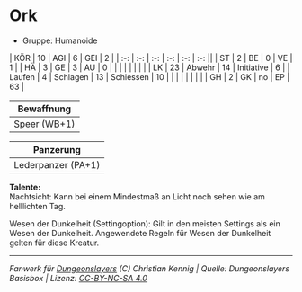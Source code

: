 # Ork  
- Gruppe: Humanoide  

| KÖR    | 10 | AGI      | 6  | GEI        | 2  |
| :-: | :-: | :-: | :-: | :-: | :-: ||
| ST     | 2  | BE       | 0  | VE         | 1  |
| HÄ     | 3  | GE       | 3  | AU         | 0  |
|        |    |          |    |            |    |
| LK     | 23 | Abwehr   | 14 | Initiative | 6  |
| Laufen | 4  | Schlagen | 13 | Schiessen  | 10 |
|        |    |          |    |            |    |
| GH     | 2  | GK       | no | EP         | 63 |


| Bewaffnung |
| --- |
| Speer (WB+1) |


| Panzerung |
| --- |
| Lederpanzer (PA+1) |


**Talente:**  
Nachtsicht: Kann bei einem Mindestmaß an Licht noch sehen wie am helllichten Tag.

Wesen der Dunkelheit (Settingoption): Gilt in den meisten Settings als ein Wesen der Dunkelheit. Angewendete Regeln für Wesen der Dunkelheit gelten für diese Kreatur.





___
*Fanwerk für [Dungeonslayers](https://www.dungeonslayers.net/) (C) Christian Kennig | Quelle: Dungeonslayers Basisbox | Lizenz: [CC-BY-NC-SA 4.0](https://creativecommons.org/licenses/by-nc-sa/4.0/deed.de)*